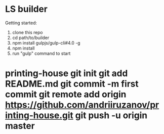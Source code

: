 # LS builder

Getting started:

1. clone this repo
2. cd path/to/builder
3. npm install gulpjs/gulp-cli#4.0 -g
4. npm install
5. run "gulp" command to start
# printing-house git init git add README.md git commit -m first commit git remote add origin https://github.com/andriiruzanov/printing-house.git git push -u origin master
